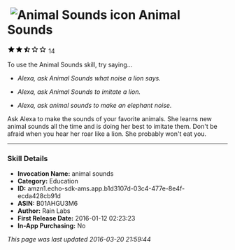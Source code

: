 # &nbsp;<img src="https://github.com/dale3h/alexa-skills-list/raw/master/skills/animal-sounds/B01AHGU3M6/app_icon" alt="Animal Sounds icon" width="36"> Animal Sounds
![2.1 stars](../../../images/ic_star_black_18dp_1x.png)![2.1 stars](../../../images/ic_star_black_18dp_1x.png)![2.1 stars](../../../images/ic_star_half_black_18dp_1x.png)![2.1 stars](../../../images/ic_star_border_black_18dp_1x.png)![2.1 stars](../../../images/ic_star_border_black_18dp_1x.png) 14

To use the Animal Sounds skill, try saying...

* *Alexa, ask Animal Sounds what noise a lion says.*

* *Alexa, ask Animal Sounds to imitate a lion.*

* *Alexa, ask animal sounds to make an elephant noise.*

Ask Alexa to make the sounds of your favorite animals. She learns new animal sounds all the time and is doing her best to imitate them. Don't be afraid when you hear her roar like a lion. She probably won't eat you.

***

### Skill Details

* **Invocation Name:** animal sounds
* **Category:** Education
* **ID:** amzn1.echo-sdk-ams.app.b1d3107d-03c4-477e-8e4f-ecda428cb91d
* **ASIN:** B01AHGU3M6
* **Author:** Rain Labs
* **First Release Date:** 2016-01-12 02:23:23
* **In-App Purchasing:** No

*This page was last updated 2016-03-20 21:59:44*
